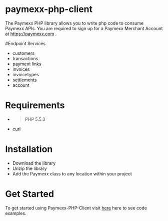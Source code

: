 # paymexx-php-client
The Paymexx PHP library allows you to write php code to consume Paymexx APIs. You are required to sign up for a Paymexx Merchant Account at https://paymexx.com .


#Endpoint Services

* customers
* transactions
* payment links
* invoices
* invoicetypes
* settlements
* account

# Requirements
* > PHP 5.5.3
* curl

# Installation

* Download the library 
* Unzip the library 
* Add the Paymexx class to any location within your project

# Get Started

To get started using Paymexx-PHP-Client visit [here](https://github.com/PaymexxHub/paymexx-php-client/tree/master/examples "Paymexx API PHP examples") here to see code examples.


